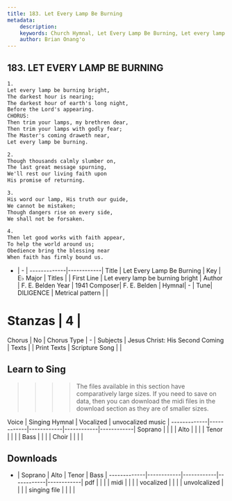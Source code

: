 ```yaml
---
title: 183. Let Every Lamp Be Burning
metadata:
    description: 
    keywords: Church Hymnal, Let Every Lamp Be Burning, Let every lamp be burning bright, 
    author: Brian Onang'o
---
```



## 183. LET EVERY LAMP BE BURNING

```txt
1.
Let every lamp be burning bright,
The darkest hour is nearing;
The darkest hour of earth's long night,
Before the Lord's appearing.
CHORUS:
Then trim your lamps, my brethren dear,
Then trim your lamps with godly fear;
The Master's coming draweth near,
Let every lamp be burning.

2.
Though thousands calmly slumber on,
The last great message spurning,
We'll rest our living faith upon
His promise of returning.

3.
His word our lamp, His truth our guide,
We cannot be mistaken;
Though dangers rise on every side,
We shall not be forsaken.

4.
Then let good works with faith appear,
To help the world around us;
Obedience bring the blessing near
When faith has firmly bound us.

```

- |   -  |
-------------|------------|
Title | Let Every Lamp Be Burning |
Key | E♭ Major |
Titles |  |
First Line | Let every lamp be burning bright |
Author | F. E. Belden
Year | 1941
Composer| F. E. Belden |
Hymnal|  - |
Tune| DILIGENCE |
Metrical pattern | |
# Stanzas | 4 |
Chorus | No |
Chorus Type | - |
Subjects | Jesus Christ: His Second Coming |
Texts |  |
Print Texts | 
Scripture Song |  |
  
## Learn to Sing

>>>> The files available in this section have comparatively large sizes. If you need to save on data, then you can download the midi files in the download section as they are of smaller sizes.

Voice |  Singing Hymnal | Vocalized | unvocalized music |
-------------|------------|------------|------------|------------|
Soprano | | | |
Alto | | | |
Tenor | | | |
Bass | | | |
Choir | | | |

## Downloads

- |  Soprano | Alto | Tenor | Bass |
-------------|------------|------------|------------|------------|
pdf | | | |
midi | | | |
vocalized | | | |
unvolcalized | | | |
singing file | | | |
  
